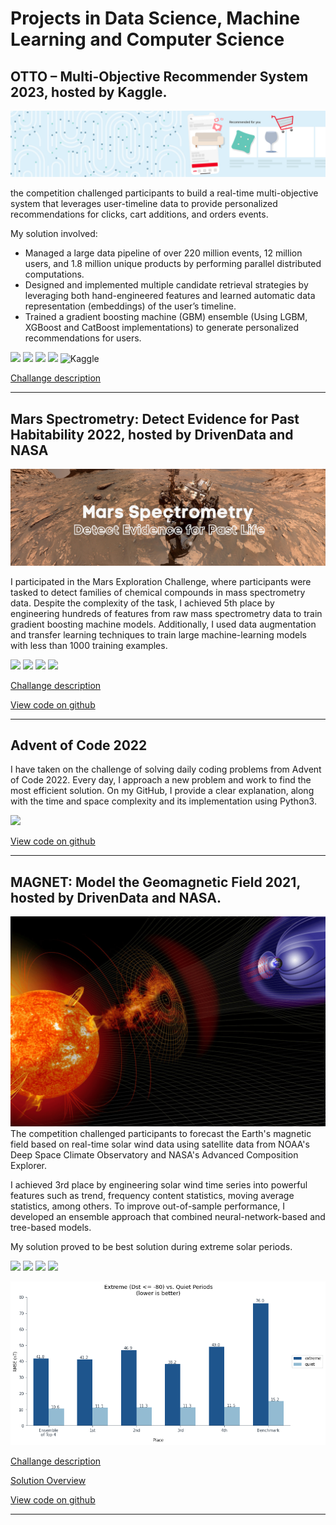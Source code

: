# Projects in Data Science, Machine Learning and Computer Science

## OTTO – Multi-Objective Recommender System 2023, hosted by  Kaggle.

<img src="images/kaggle-otto-sysrec.png?raw=true"/>

the competition challenged participants to build a real-time multi-objective system that leverages user-timeline data to provide personalized recommendations for clicks, cart additions, and orders events.

My solution involved:
- Managed a large data pipeline of over 220 million events, 12 million users, and 1.8 million unique products by performing parallel distributed computations.
- Designed and implemented multiple candidate retrieval strategies by leveraging both hand-engineered features and learned automatic data representation (embeddings) of the user’s timeline.
- Trained a gradient boosting machine (GBM) ensemble (Using LGBM, XGBoost and CatBoost implementations) to generate personalized recommendations for users.


[![](https://img.shields.io/badge/Python-white?logo=Python)](#) [![](https://img.shields.io/badge/Jupyter-white?logo=Jupyter)](#) [![](https://img.shields.io/badge/PyTorch-white?logo=pytorch)](#) [![](https://img.shields.io/badge/sklearn-white?logo=scikit-learn)](#) ![Kaggle](https://img.shields.io/badge/Kaggle-035a7d?style=for-the-badge&logo=kaggle&logoColor=white)

[Challange description](https://www.kaggle.com/competitions/otto-recommender-system/overview)

---
## Mars Spectrometry: Detect Evidence for Past Habitability 2022, hosted by DrivenData and NASA
<img src="images/mars_spec.png?raw=true"/>

I participated in the Mars Exploration Challenge, where participants were tasked to detect families of chemical compounds in mass spectrometry data. Despite the complexity of the task, I achieved 5th place by engineering hundreds of features from raw mass spectrometry data to train gradient boosting machine models. Additionally, I used data augmentation and transfer learning techniques to train large machine-learning models with less than 1000 training examples.


[![](https://img.shields.io/badge/Python-white?logo=Python)](#) [![](https://img.shields.io/badge/Jupyter-white?logo=Jupyter)](#) [![](https://img.shields.io/badge/PyTorch-white?logo=pytorch)](#) [![](https://img.shields.io/badge/sklearn-white?logo=scikit-learn)](#)

[Challange description](https://www.nasa.gov/mars-spectrometry-challenge)

[View code on github](https://github.com/camaron-ai/mars_spectrometry)

---
## Advent of Code 2022
I have taken on the challenge of solving daily coding problems from Advent of Code 2022.
Every day, I approach a new problem and work to find the most efficient solution. On my GitHub, I provide a clear explanation, along with the time and space complexity and its implementation using Python3.

[![](https://img.shields.io/badge/Python-white?logo=Python)](#)

[View code on github](https://github.com/camaron-ai/adventofcode-2022)

---
## MAGNET: Model the Geomagnetic Field 2021, hosted by DrivenData and NASA.
<img src="images/noaa-cover-img.png?raw=true"/>
The competition challenged participants to forecast the Earth's magnetic field based on real-time solar wind data using satellite data from NOAA's Deep Space Climate Observatory and NASA's Advanced Composition Explorer.

I achieved 3rd place by engineering solar wind time series into powerful features such as trend, frequency content statistics, moving average statistics, among others. To improve out-of-sample performance, I developed an ensemble approach that combined neural-network-based and tree-based models.

My solution proved to be best solution during extreme solar periods.

[![](https://img.shields.io/badge/Python-white?logo=Python)](#) [![](https://img.shields.io/badge/Jupyter-white?logo=Jupyter)](#) [![](https://img.shields.io/badge/PyTorch-white?logo=pytorch)](#) [![](https://img.shields.io/badge/sklearn-white?logo=scikit-learn)](#)

<img src="images/performance-plot-magnet-extreme.png?raw=true"/>

[Challange description](https://www.drivendata.org/competitions/73/noaa-magnetic-forecasting/)

[Solution Overview](https://drivendata.co/blog/magnet-geomagnetic-field-winners/)

[View code on github](https://github.com/camaron-ai/magnet_competition)

---
